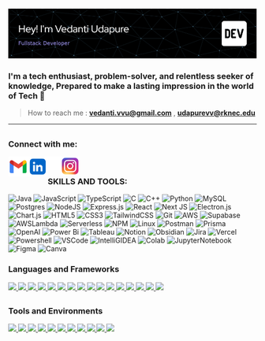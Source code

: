 <p align="center"> <img src="https://github.com/vedanti-u/vedanti-u/blob/main/ReadmeMedia/github-header-image-1.png" alt="vedanti-u" /> </p>
<h3>
<p align="left">

I'm a tech enthusiast, problem-solver, and relentless seeker of knowledge, Prepared to make a lasting impression in the world of Tech 🚀

</p>
</h3>

> How to reach me : **vedanti.vvu@gmail.com** , **udapurevv@rknec.edu**

-------

## <h3 align="left">Connect with me:</h3>

<p align="left">

<!--<a href="mailto:vedanti.vvu@gmail.com">![Gmail](https://img.shields.io/badge/Gmail-D14836?style=for-the-badge&logo=gmail&logoColor=white)</a>
<a href="https://www.linkedin.com/in/vedanti-udapure/" target="blank">![LinkedIn](https://img.shields.io/badge/LinkedIn-0A66C2.svg?style=for-the-badge&logo=LinkedIn&logoColor=white)
<a href="https://twitter.com/vedanti_u" target="blank">![Twitter](https://img.shields.io/badge/X-000000?style=for-the-badge&logo=x&logoColor=white)


<a href="https://twitter.com/vedanti_u" target="blank">![Twitter](https://img.shields.io/badge/Portfolio-255E63?style=for-the-badge&logo=About.me&logoColor=white)

https://img.shields.io/badge/Kaggle-20BEFF.svg?style=for-the-badge&logo=Kaggle&logoColor=white
 https://img.shields.io/badge/LeetCode-FFA116.svg?style=for-the-badge&logo=LeetCode&logoColor=white
 https://img.shields.io/badge/-LeetCode-FFA116?style=for-the-badge&logo=LeetCode&logoColor=black
 -->
<a href="mailto:vedanti.vvu@gmail.com"><img align="left" src="https://github.com/vedanti-u/vedanti-u/blob/UpdatingRM/ReadmeMedia/gmail.png" alt="vedanti's gmail" width="40px" /></a>
<a href="https://www.linkedin.com/in/vedanti-udapure/" target="blank"><img align="left" src="https://github.com/vedanti-u/vedanti-u/blob/UpdatingRM/ReadmeMedia/linkedin%20Updated.png" alt="vedanti udapure" height="40" width="40" /></a>
<a href="https://twitter.com/vedanti_u" target="blank"><img align="left" src="https://github.com/vedanti-u/vedanti-u/blob/UpdatingRM/ReadmeMedia/logo-white.png" alt="vedanti_u" height="27" width="27" /></a>
<a href="https://www.instagram.com/_vedanti.u_/" target="blank"><img align="left" src="https://github.com/vedanti-u/vedanti-u/blob/UpdatingRM/ReadmeMedia/pngegg.png" alt="_vedanti.u_" height="38" width="38" /></a>


</p>
</br>

### SKILLS AND TOOLS:

<div align="left">

![Java](https://img.shields.io/badge/java-%23ED8B00.svg?style=for-the-badge&logo=openjdk&logoColor=white)
![JavaScript](https://img.shields.io/badge/javascript-%23323330.svg?style=for-the-badge&logo=javascript&logoColor=%23F7DF1E)
![TypeScript](https://img.shields.io/badge/typescript-%23007ACC.svg?style=for-the-badge&logo=typescript&logoColor=white)
![C](https://img.shields.io/badge/c-%2300599C.svg?style=for-the-badge&logo=c&logoColor=white)
![C++](https://img.shields.io/badge/c++-%2300599C.svg?style=for-the-badge&logo=c%2B%2B&logoColor=white)
![Python](https://img.shields.io/badge/python-3670A0?style=for-the-badge&logo=python&logoColor=ffdd54)
![MySQL](https://img.shields.io/badge/mysql-4479A1.svg?style=for-the-badge&logo=mysql&logoColor=white)
![Postgres](https://img.shields.io/badge/postgres-%23316192.svg?style=for-the-badge&logo=postgresql&logoColor=white)
![NodeJS](https://img.shields.io/badge/node.js-6DA55F?style=for-the-badge&logo=node.js&logoColor=white)
![Express.js](https://img.shields.io/badge/express.js-%23404d59.svg?style=for-the-badge&logo=express&logoColor=%2361DAFB)
![React](https://img.shields.io/badge/react-%2320232a.svg?style=for-the-badge&logo=react&logoColor=%2361DAFB)
![Next JS](https://img.shields.io/badge/Next-black?style=for-the-badge&logo=next.js&logoColor=white)
![Electron.js](https://img.shields.io/badge/Electron-191970?style=for-the-badge&logo=Electron&logoColor=white)
![Chart.js](https://img.shields.io/badge/Chart%20js-FF6384?style=for-the-badge&logo=chartdotjs&logoColor=white)
![HTML5](https://img.shields.io/badge/html5-%23E34F26.svg?style=for-the-badge&logo=html5&logoColor=white)
![CSS3](https://img.shields.io/badge/css3-%231572B6.svg?style=for-the-badge&logo=css3&logoColor=white)
![TailwindCSS](https://img.shields.io/badge/tailwindcss-%2338B2AC.svg?style=for-the-badge&logo=tailwind-css&logoColor=white)
![Git](https://img.shields.io/badge/git-%23F05033.svg?style=for-the-badge&logo=git&logoColor=white)
![AWS](https://img.shields.io/badge/AWS-%23FF9900.svg?style=for-the-badge&logo=amazon-aws&logoColor=white)
![Supabase](https://img.shields.io/badge/Supabase-3ECF8E?style=for-the-badge&logo=supabase&logoColor=white)
![AWSLambda](https://img.shields.io/badge/AWS%20Lambda-FF9900.svg?style=for-the-badge&logo=AWS-Lambda&logoColor=white)
![Serverless](https://img.shields.io/badge/Serverless-FD5750.svg?style=for-the-badge&logo=Serverless&logoColor=white)
![NPM](https://img.shields.io/badge/NPM-%23CB3837.svg?style=for-the-badge&logo=npm&logoColor=white)
![Linux](https://img.shields.io/badge/Linux-FCC624?style=for-the-badge&logo=linux&logoColor=black)
![Postman](https://img.shields.io/badge/Postman-FF6C37?style=for-the-badge&logo=postman&logoColor=white)
![Prisma](https://img.shields.io/badge/Prisma-3982CE?style=for-the-badge&logo=Prisma&logoColor=white)
![OpenAI](https://img.shields.io/badge/OpenAI-412991.svg?style=for-the-badge&logo=OpenAI&logoColor=white)
![Power Bi](https://img.shields.io/badge/power_bi-F2C811?style=for-the-badge&logo=powerbi&logoColor=black)
![Tableau](https://img.shields.io/badge/Tableau-E97627.svg?style=for-the-badge&logo=Tableau&logoColor=white)
![Notion](https://img.shields.io/badge/Notion-000000?style=for-the-badge&logo=notion&logoColor=white)
![Obsidian](https://img.shields.io/badge/Obsidian-483699?style=for-the-badge&logo=Obsidian&logoColor=white)
![Jira](https://img.shields.io/badge/Jira-0052CC?style=for-the-badge&logo=Jira&logoColor=white)
![Vercel](https://img.shields.io/badge/Vercel-000000?style=for-the-badge&logo=vercel&logoColor=white)
![Powershell](https://img.shields.io/badge/powershell-5391FE?style=for-the-badge&logo=powershell&logoColor=white)
![VSCode](https://img.shields.io/badge/VSCode-0078D4?style=for-the-badge&logo=visual%20studio%20code&logoColor=white)
![IntelliGIDEA](https://img.shields.io/badge/IntelliJ_IDEA-000000.svg?style=for-the-badge&logo=intellij-idea&logoColor=white)
![Colab](https://img.shields.io/badge/Colab-F9AB00?style=for-the-badge&logo=googlecolab&color=525252)
![JupyterNotebook](https://img.shields.io/badge/Jupyter-F37626.svg?&style=for-the-badge&logo=Jupyter&logoColor=white)
![Figma](https://img.shields.io/badge/Figma-F24E1E?style=for-the-badge&logo=figma&logoColor=white)
![Canva](https://img.shields.io/badge/Canva-%2300C4CC.svg?&style=for-the-badge&logo=Canva&logoColor=white)

</div>

<h3 align="left">Languages and Frameworks</h3>
<p align="left">
  <a href="https://skillicons.dev">
<code><img height="25" src="https://skillicons.dev/icons?i=c&perline=1&theme=light" /></code>
<code><img height="25" src="https://skillicons.dev/icons?i=cpp&perline=1&theme=light" /></code>
<code><img height="25" src="https://skillicons.dev/icons?i=java&perline=1&theme=light" /></code>
<code><img height="25" src="https://skillicons.dev/icons?i=js&perline=1&theme=light" /></code>
<code><img height="25" src="https://skillicons.dev/icons?i=ts&perline=1&theme=light" /></code>
<code><img height="25" src="https://skillicons.dev/icons?i=py&perline=1&theme=light" /></code>
<code><img height="25" src="https://skillicons.dev/icons?i=php&perline=1&theme=light" /></code>
<code><img height="25" src="https://skillicons.dev/icons?i=html&perline=1&theme=light" /></code>
<code><img height="25" src="https://skillicons.dev/icons?i=css&perline=1&theme=light" /></code>
<code><img height="25" src="https://skillicons.dev/icons?i=tailwind&perline=1&theme=light" /></code>
<code><img height="25" src="https://skillicons.dev/icons?i=bootstrap&perline=1&theme=light" /></code>
<code><img height="25" src="https://skillicons.dev/icons?i=react&perline=1&theme=light" /></code>
<code><img height="25" src="https://skillicons.dev/icons?i=nextjs&perline=1&theme=light" /></code>
<code><img height="25" src="https://skillicons.dev/icons?i=nodejs&perline=1&theme=light" /></code>
<code><img height="25" src="https://skillicons.dev/icons?i=mysql&perline=1&theme=light" /></code>
<code><img height="25" src="https://skillicons.dev/icons?i=postgres&perline=1&theme=light" /></code>
  </a>
</p>

## <h3 align="left">Tools and Environments</h3>

<p align="left">
  <a href="https://skillicons.dev">
<code><img height="25" src="https://skillicons.dev/icons?i=vscode&perline=1&theme=light" /></code>
<code><img height="25" src="https://skillicons.dev/icons?i=idea&perline=1&theme=light" /></code>
<code><img height="25" src="https://skillicons.dev/icons?i=figma&perline=1&theme=light" /></code>
<code><img height="25" src="https://skillicons.dev/icons?i=git&perline=1&theme=light" /></code>
<code><img height="25" src="https://skillicons.dev/icons?i=github&perline=1&theme=light" /></code>
<code><img height="25" src="https://skillicons.dev/icons?i=linux&perline=1&theme=light" /></code>
<code><img height="25" src="https://skillicons.dev/icons?i=powershell&perline=1&theme=light" /></code>
<code><img height="25" src="https://skillicons.dev/icons?i=postman&perline=1&theme=light" /></code>
<code><img height="25" src="https://skillicons.dev/icons?i=prisma&perline=1&theme=light" /></code>
<code><img height="25" src="https://skillicons.dev/icons?i=supabase&perline=1&theme=light" /></code>
<code><img height="25" src="https://skillicons.dev/icons?i=vercel&perline=1&theme=light" /></code>
  </a>
</p>
<br>

<!-- <p align="left">&nbsp;<img align="center" src="https://github-readme-stats.vercel.app/api?username=vedanti-u&show_icons=true&locale=en&show=prs_merged&theme=neon&bg_color=00000000" alt="vedanti-u" /></p>

<p align="left"><img align="center" src="https://github-readme-streak-stats.herokuapp.com/?user=vedanti-u&theme=burnt-neon&card_width=469&border=FFFFFF" alt="vedanti-u" />

-->
